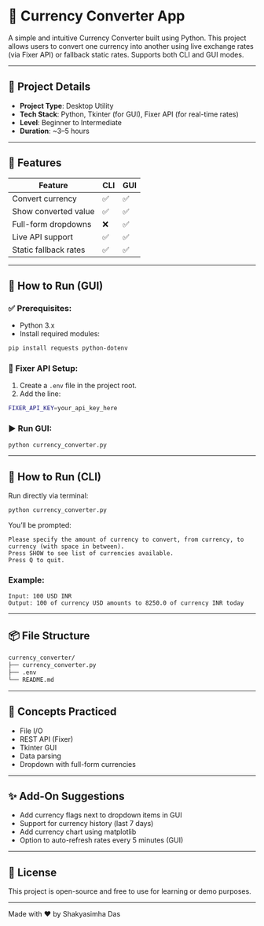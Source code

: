 
# 💱 Currency Converter App

A simple and intuitive Currency Converter built using Python. This project allows users to convert one currency into another using live exchange rates (via Fixer API) or fallback static rates. Supports both CLI and GUI modes.

---

## 📌 Project Details

- **Project Type**: Desktop Utility
- **Tech Stack**: Python, Tkinter (for GUI), Fixer API (for real-time rates)
- **Level**: Beginner to Intermediate
- **Duration**: ~3–5 hours

---

## 🎯 Features

| Feature               | CLI | GUI |
|----------------------|-----|-----|
| Convert currency     | ✅  | ✅  |
| Show converted value | ✅  | ✅  |
| Full-form dropdowns  | ❌  | ✅  |
| Live API support     | ✅  | ✅  |
| Static fallback rates| ✅  | ✅  |

---

## 🚀 How to Run (GUI)

### ✅ Prerequisites:
- Python 3.x
- Install required modules:
```bash
pip install requests python-dotenv
```

### 🔧 Fixer API Setup:
1. Create a `.env` file in the project root.
2. Add the line:
```bash
FIXER_API_KEY=your_api_key_here
```

### ▶️ Run GUI:
```bash
python currency_converter.py
```

---

## 🚀 How to Run (CLI)

Run directly via terminal:
```bash
python currency_converter.py
```

You’ll be prompted:
```text
Please specify the amount of currency to convert, from currency, to currency (with space in between).
Press SHOW to see list of currencies available.
Press Q to quit.
```

### Example:
```
Input: 100 USD INR
Output: 100 of currency USD amounts to 8250.0 of currency INR today
```

---

## 📦 File Structure

```bash
currency_converter/
├── currency_converter.py
├── .env
└── README.md
```

---

## 🧠 Concepts Practiced
- File I/O
- REST API (Fixer)
- Tkinter GUI
- Data parsing
- Dropdown with full-form currencies

---

## ✨ Add-On Suggestions
- Add currency flags next to dropdown items in GUI
- Support for currency history (last 7 days)
- Add currency chart using matplotlib
- Option to auto-refresh rates every 5 minutes (GUI)

---

## 📃 License
This project is open-source and free to use for learning or demo purposes.

---

Made with ❤️ by Shakyasimha Das
